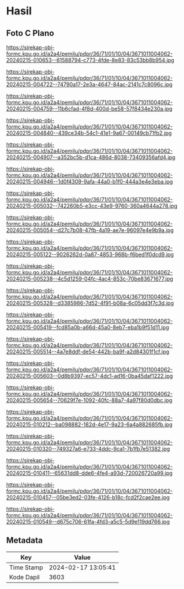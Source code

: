 # Hasil

## Foto C Plano

https://sirekap-obj-formc.kpu.go.id/a2a4/pemilu/pdpr/36/71/01/10/04/3671011004062-20240215-010653--61588794-c773-4fde-8e83-83c53bb8b954.jpg

https://sirekap-obj-formc.kpu.go.id/a2a4/pemilu/pdpr/36/71/01/10/04/3671011004062-20240215-004722--74790a17-2e3a-4647-84ac-2141c7c8096c.jpg

https://sirekap-obj-formc.kpu.go.id/a2a4/pemilu/pdpr/36/71/01/10/04/3671011004062-20240215-004759--11b6cfad-4f8d-400d-be58-57f8434e230a.jpg

https://sirekap-obj-formc.kpu.go.id/a2a4/pemilu/pdpr/36/71/01/10/04/3671011004062-20240215-004840--439ce34b-54c1-41e1-9a67-00149cb71fb2.jpg

https://sirekap-obj-formc.kpu.go.id/a2a4/pemilu/pdpr/36/71/01/10/04/3671011004062-20240215-004907--a352bc5b-d1ca-486d-8038-73409356afd4.jpg

https://sirekap-obj-formc.kpu.go.id/a2a4/pemilu/pdpr/36/71/01/10/04/3671011004062-20240215-004946--1d0f4309-9afa-44a0-b1f0-444a3e4e3eba.jpg

https://sirekap-obj-formc.kpu.go.id/a2a4/pemilu/pdpr/36/71/01/10/04/3671011004062-20240215-005032--742260b5-e3cc-43e9-9760-360a4644a278.jpg

https://sirekap-obj-formc.kpu.go.id/a2a4/pemilu/pdpr/36/71/01/10/04/3671011004062-20240215-005054--d27c7b08-47fb-4a19-ae7e-96097e4e9b9a.jpg

https://sirekap-obj-formc.kpu.go.id/a2a4/pemilu/pdpr/36/71/01/10/04/3671011004062-20240215-005122--9026262d-0a87-4853-968b-f6bed1f0dcd9.jpg

https://sirekap-obj-formc.kpu.go.id/a2a4/pemilu/pdpr/36/71/01/10/04/3671011004062-20240215-005238--4c5d1259-04fc-4ac4-853c-70be83671677.jpg

https://sirekap-obj-formc.kpu.go.id/a2a4/pemilu/pdpr/36/71/01/10/04/3671011004062-20240215-005328--d3385986-7d52-4f91-b08a-6c05dd3f7c3d.jpg

https://sirekap-obj-formc.kpu.go.id/a2a4/pemilu/pdpr/36/71/01/10/04/3671011004062-20240215-005419--fcd85a0b-a66d-45a0-8eb7-eba1b9f51d11.jpg

https://sirekap-obj-formc.kpu.go.id/a2a4/pemilu/pdpr/36/71/01/10/04/3671011004062-20240215-005514--4a7e8ddf-de54-442b-ba9f-a2d84301f1cf.jpg

https://sirekap-obj-formc.kpu.go.id/a2a4/pemilu/pdpr/36/71/01/10/04/3671011004062-20240215-005603--0d8b9397-ec57-4dc1-ad16-0ba45daf1222.jpg

https://sirekap-obj-formc.kpu.go.id/a2a4/pemilu/pdpr/36/71/01/10/04/3671011004062-20240215-005654--70629f7e-1092-40fc-88a7-4a97f80d0dbc.jpg

https://sirekap-obj-formc.kpu.go.id/a2a4/pemilu/pdpr/36/71/01/10/04/3671011004062-20240215-010212--ba098882-182d-4e17-9a23-6a4a882685fb.jpg

https://sirekap-obj-formc.kpu.go.id/a2a4/pemilu/pdpr/36/71/01/10/04/3671011004062-20240215-010320--749327a6-e733-4ddc-9ca1-7b1fb7e51382.jpg

https://sirekap-obj-formc.kpu.go.id/a2a4/pemilu/pdpr/36/71/01/10/04/3671011004062-20240215-010411--65631dd8-dde6-4fe4-a93d-720026720a99.jpg

https://sirekap-obj-formc.kpu.go.id/a2a4/pemilu/pdpr/36/71/01/10/04/3671011004062-20240215-010457--05be3ed2-03fe-4126-b18c-fcd2f2cae2ee.jpg

https://sirekap-obj-formc.kpu.go.id/a2a4/pemilu/pdpr/36/71/01/10/04/3671011004062-20240215-010549--d675c706-61fa-4fd3-a5c5-5d9e119dd766.jpg


## Metadata

| Key        | Value               |
| ---------- | ------------------- |
| Time Stamp | 2024-02-17 13:05:41 |
| Kode Dapil | 3603                |




